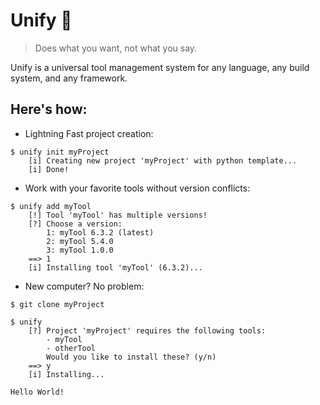 # Unify 🔄
> Does what you want, not what you say.

Unify is a universal tool management system for any language,
any build system, and any framework. 

## Here's how:

* Lightning Fast project creation:
```console
$ unify init myProject
    [i] Creating new project 'myProject' with python template...
    [i] Done!
```

* Work with your favorite tools without version conflicts:
```console
$ unify add myTool
    [!] Tool 'myTool' has multiple versions!
    [?] Choose a version:
        1: myTool 6.3.2 (latest)
        2: myTool 5.4.0 
        3: myTool 1.0.0 
    ==> 1
    [i] Installing tool 'myTool' (6.3.2)...
```

* New computer? No problem:
```console
$ git clone myProject

$ unify
    [?] Project 'myProject' requires the following tools:
        - myTool
        - otherTool
        Would you like to install these? (y/n)
    ==> y
    [i] Installing...

Hello World!

```
